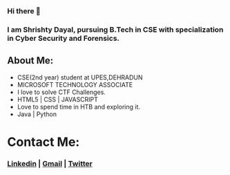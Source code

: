 ### Hi there 👋
### I am Shrishty Dayal, pursuing B.Tech in CSE with specialization in Cyber Security and Forensics.
## About Me:
  - CSE(2nd year) student at UPES,DEHRADUN
  - MICROSOFT TECHNOLOGY ASSOCIATE
  - I love to solve CTF Challenges.
  - HTML5 | CSS | JAVASCRIPT
  - Love to spend time in HTB and exploring it.
  -  Java | Python 
 
 
 
 
 
 # Contact Me:
  ### [Linkedin](https://www.linkedin.com/in/shrishty-dayal-59089816a/) |  [Gmail](shrishtydayal2304@gmail.com) | [Twitter](@ShrishtyDayal)
  




